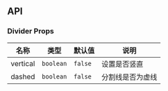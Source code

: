 ## API

### Divider Props

| 名称     | 类型      | 默认值  | 说明             |
| -------- | --------- | ------- | ---------------- |
| vertical | `boolean` | `false` | 设置是否竖直     |
| dashed   | `boolean` | `false` | 分割线是否为虚线 |